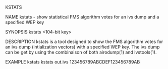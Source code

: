 KSTATS

NAME
       kstats  -  show  statistical  FMS algorithm votes for an ivs dump and a
       specified WEP key

SYNOPSIS
       kstats <ivs file> <104-bit key>

DESCRIPTION
       kstats is a tool designed to show the FMS algorithm votes  for  an  ivs
       dump (intialization vectors) with a specified WEP key. The ivs dump can
       be get by using the combinaison of both airodump(1) and ivstools(1).

EXAMPLE
       kstats kstats out.ivs 123456789ABCDEF123456789AB